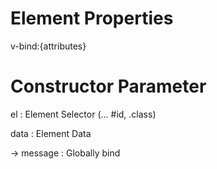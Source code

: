 # Element Properties

v-bind:{attributes}


# Constructor Parameter

el : Element Selector (... #id, .class)

data : Element Data

 -> message : Globally bind
